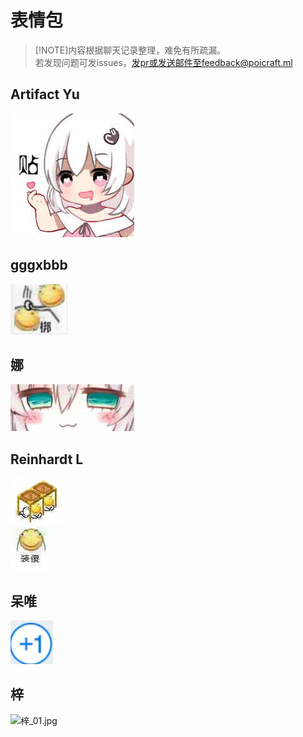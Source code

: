 # 表情包

> [!NOTE]内容根据聊天记录整理，难免有所疏漏。  
若发现问题可发issues，发pr或发送邮件至feedback@poicraft.ml

## Artifact Yu

![Artifact-Yu_01.jpg](/_media/BQB/Artifact-Yu_01.jpg)  

## gggxbbb

![gggxbbb_01.jpg](/_media/BQB/gggxbbb_01.jpg)  

## 娜

![nana_01.jpg](/_media/BQB/nana_01.jpg)  

## Reinhardt L

![Reinhardt-L_01.jpg](/_media/BQB/Reinhardt-L_01.jpg)  
![Reinhardt-L_02.jpg](/_media/BQB/Reinhardt-L_02.jpg)  

## 呆唯

![呆唯_01.jpg](/_media/BQB/呆唯_01.png)  

## 梓

![梓_01.jpg](/_media/BQB/梓_01.jpg)  
